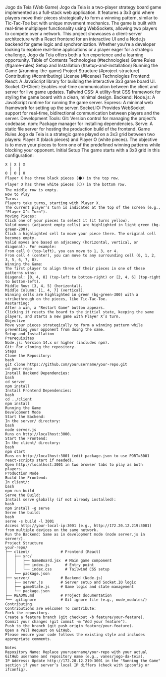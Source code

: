 
Jogo da Teia (Web Game)
Jogo da Teia is a two-player strategy board game implemented as a full-stack web application. It features a 3x3 grid where players move their pieces strategically to form a winning pattern, similar to Tic-Tac-Toe but with unique movement mechanics. The game is built with real-time multiplayer functionality using WebSockets, allowing two players to compete over a network.
This project showcases a client-server architecture with a React frontend for an interactive UI and a Node.js backend for game logic and synchronization. Whether you're a developer looking to explore real-time applications or a player eager for a strategic challenge, Jogo da Teia offers both a fun experience and a learning opportunity.
Table of Contents
Technologies (#technologies)
Game Rules (#game-rules)
Setup and Installation (#setup-and-installation)
Running the Game (#running-the-game)
Project Structure (#project-structure)
Contributing (#contributing)
License (#license)
Technologies
Frontend:
React: A JavaScript library for building the interactive 3x3 game board UI.
Socket.IO-Client: Enables real-time communication between the client and server for live game updates.
Tailwind CSS: A utility-first CSS framework for styling the game board with a clean, minimal design.
Backend:
Node.js: A JavaScript runtime for running the game server.
Express: A minimal web framework for setting up the server.
Socket.IO: Provides WebSocket support for real-time, bidirectional communication between players and the server.
Development Tools:
Git: Version control for managing the project’s codebase.
npm: Package manager for installing dependencies.
Serve: A static file server for hosting the production build of the frontend.
Game Rules
Jogo da Teia is a strategic game played on a 3x3 grid between two players: Player X (black pieces) and Player O (white pieces). The objective is to move your pieces to form one of the predefined winning patterns while blocking your opponent.
Initial Setup
The game starts with a 3x3 grid in this configuration:
```
X | X | X
  |   |  
O | O | O
Player X has three black pieces (⚫) in the top row.
Player O has three white pieces (⚪) in the bottom row.
The middle row is empty.
How to Play
Turns:
Players take turns, starting with Player X.
The current player’s turn is indicated at the top of the screen (e.g., "Player X’s Turn").
Moving Pieces:
Click one of your pieces to select it (it turns yellow).
Valid moves (adjacent empty cells) are highlighted in light green (bg-green-200).
Click a highlighted cell to move your piece there. The original cell becomes empty.
Valid moves are based on adjacency (horizontal, vertical, or diagonal). For example:
From cell 0 (top-left), you can move to 1, 3, or 4.
From cell 4 (center), you can move to any surrounding cell (0, 1, 2, 3, 5, 6, 7, 8).
Winning the Game:
The first player to align three of their pieces in one of these patterns wins:
Diagonal: [0, 4, 8] (top-left to bottom-right) or [2, 4, 6] (top-right to bottom-left).
Middle Row: [3, 4, 5] (horizontal).
Middle Column: [1, 4, 7] (vertical).
Winning cells are highlighted in green (bg-green-300) with a strikethrough on the pieces, like Tic-Tac-Toe.
Restarting:
After a win, a "Restart Game" button appears.
Clicking it resets the board to the initial state, keeping the same players, and starts a new game with Player X’s turn.
Objective
Move your pieces strategically to form a winning pattern while preventing your opponent from doing the same.
Setup and Installation
Prerequisites
Node.js: Version 14.x or higher (includes npm).
Git: For cloning the repository.
Steps
Clone the Repository:
bash
git clone https://github.com/yourusername/your-repo.git
cd your-repo
Install Backend Dependencies:
bash
cd server
npm install
Install Frontend Dependencies:
bash
cd ../client
npm install
Running the Game
Development Mode
Start the Backend:
In the server/ directory:
bash
node server.js
Runs on http://localhost:3000.
Start the Frontend:
In the client/ directory:
bash
npm start
Runs on http://localhost:3001 (edit package.json to use PORT=3001 react-scripts start if needed).
Open http://localhost:3001 in two browser tabs to play as both players.
Production Mode
Build the Frontend:
In client/:
bash
npm run build
Serve the Build:
Install serve globally (if not already installed):
bash
npm install -g serve
Serve the build:
bash
serve -s build -l 3001
Access http://your-local-ip:3001 (e.g., http://172.20.12.219:3001) from multiple devices on the same network.
Run the Backend: Same as in development mode (node server.js in server/).
Project Structure
your-repo/
├── client/              # Frontend (React)
│   ├── src/
│   │   ├── GameBoard.jsx  # Main game component
│   │   ├── index.js       # Entry point
│   │   └── index.css      # Tailwind CSS setup
│   └── package.json
├── server/              # Backend (Node.js)
│   ├── server.js        # Server setup and Socket.IO logic
│   ├── gameState.js     # Game logic and state management
│   └── package.json
├── README.md            # Project documentation
└── .gitignore           # Git ignore file (e.g., node_modules/)
Contributing
Contributions are welcome! To contribute:
Fork the repository.
Create a feature branch (git checkout -b feature/your-feature).
Commit your changes (git commit -m "Add your feature").
Push to the branch (git push origin feature/your-feature).
Open a Pull Request on GitHub.
Please ensure your code follows the existing style and includes appropriate comments.

Notes
Repository Name: Replace yourusername/your-repo with your actual GitHub username and repository name (e.g., vanes/jogo-da-teia).
IP Address: Update http://172.20.12.219:3001 in the "Running the Game" section if your server’s local IP differs (check with ipconfig or ifconfig).
